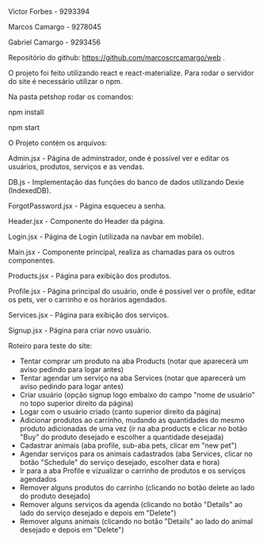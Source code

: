 ﻿Victor Forbes - 9293394

Marcos Camargo - 9278045

Gabriel Camargo - 9293456


Repositório do github: https://github.com/marcoscrcamargo/web .

O projeto foi feito utilizando react e react-materialize. Para rodar o servidor do site é necessário utilizar o npm.

Na pasta petshop rodar os comandos:

npm install

npm start

O Projeto contém os arquivos:

Admin.jsx - Página de adminstrador, onde é possivel ver e editar os usuários, produtos, serviços e as vendas.

DB.js - Implementação das funções do banco de dados utilizando Dexie (IndexedDB).

ForgotPassword.jsx - Página esqueceu a senha.

Header.jsx - Componente do Header da página.

Login.jsx - Página de Login (utilizada na navbar em mobile).

Main.jsx - Componente principal, realiza as chamadas para os outros componentes.

Products.jsx - Página para exibição dos produtos.

Profile.jsx - Página principal do usuário, onde é possivel ver o profile, editar os pets, ver o carrinho e os horários agendados.

Services.jsx - Página para exibição dos serviços.

Signup.jsx - Página para criar novo usuário.


Roteiro para teste do site:

- Tentar comprar um produto na aba Products (notar que aparecerá um aviso pedindo para logar antes)
- Tentar agendar um serviço na aba Services (notar que aparecerá um aviso pedindo para logar antes)
- Criar usuário (opção signup logo embaixo do campo "nome de usuário" no topo superior direito da página)
- Logar com o usuário criado (canto superior direito da página)
- Adicionar produtos ao carrinho, mudando as quantidades do mesmo produto adicionadas de uma vez (ir na aba products e clicar no botão "Buy" do produto desejado e escolher a quantidade desejada)
- Cadastrar animais (aba profile, sub-aba pets, clicar em "new pet")
- Agendar serviços para os animais cadastrados (aba Services, clicar no botão "Schedule" do serviço desejado, escolher data e hora)
- Ir para a aba Profile e vizualizar o carrinho de produtos e os serviços agendados
- Remover alguns produtos do carrinho (clicando no botão delete ao lado do produto desejado)
- Remover alguns serviços da agenda (clicando no botão "Details" ao lado do serviço desejado e depois em "Delete")
- Remover alguns animais (clicando no botão "Details" ao lado do animal desejado e depois em "Delete")

